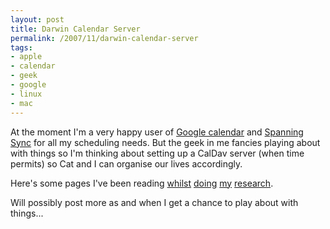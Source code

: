 ```yaml
---
layout: post
title: Darwin Calendar Server
permalink: /2007/11/darwin-calendar-server
tags:
- apple
- calendar
- geek
- google
- linux
- mac
---
```


At the moment I'm a very happy user of [Google calendar](http://www.google.com/calendar) and
[Spanning Sync](http://www.spanningsync.com/) for all my scheduling needs. But the geek in me fancies
playing about with things so I'm thinking about setting up a CalDav server (when time permits) so Cat
and I can organise our lives accordingly.

Here's some pages I've been reading [whilst](http://trac.macosforge.org/projects/calendarserver)
[doing](http://blogs.ittoolbox.com/emergingtech/macsploitation/archives/who-needs-leopard-server-calendar-server-on-linux-19982)
[my](http://www.mail-archive.com/calendarserver-users@lists.macosforge.org/msg00195/LinuxBuildAndRun-DarwinCalendarServer)
[research](http://sicem.biz/personal/erny/dcs).

Will possibly post more as and when I get a chance to play about with things...

